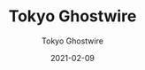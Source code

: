 ---
template: SingleProject
year: 2021 
title: Tokyo Ghostwire
subtitle: Tokyo Ghostwire
description: Lorem ipsum dolor sit amet, consectetur adipiscing elit. Quisque cursus justo sit amet sodales posuere. Duis at nulla rutrum, efficitur turpis sed, vestibulum magna. Nullam quis ultrices dolor. Nam semper faucibus feugiat.
subDescription: Lorem ipsum dolor sit amet, consectetur adipiscing elit. Quisque cursus justo sit amet sodales posuere. Duis at nulla rutrum, efficitur turpis sed, vestibulum magna. Nullam quis ultrices dolor. Nam semper faucibus feugiat.
hashtags: '#vfx #animation'
projectCategory: trailer
allProjectImageLarge: true
trailer: https://res.cloudinary.com/dhuii7xg2/video/upload/q_auto/v1614251742/projects/tokyo%20ghostwire/Ghostwire__Tokyo_Official_E3_Teaser_agifid.mp4
homePageFeaturedImage: https://res.cloudinary.com/dhuii7xg2/image/upload/c_scale,f_auto,q_auto,w_auto/v1614251747/projects/tokyo%20ghostwire/TOKYO_1.1.19_pbi5hs.png
homePageProjectImage:  https://res.cloudinary.com/dhuii7xg2/image/upload/c_scale,f_auto,q_auto,w_auto/v1614251747/projects/tokyo%20ghostwire/TOKYO_1.1.19_pbi5hs.png
allProjectImage: https://res.cloudinary.com/dhuii7xg2/image/upload/c_scale,f_auto,q_auto,w_auto/v1614251744/projects/tokyo%20ghostwire/TOKYO_1.1.21_mhxcag.png
featuredImage: >-
    https://res.cloudinary.com/dhuii7xg2/image/upload/c_scale,f_auto,q_auto,w_auto/v1614251747/projects/tokyo%20ghostwire/TOKYO_1.1.19_pbi5hs.png

isSliderImage: true
sliderImageOrder: 6
allProjectOrder: 6

team: 
  director: "Name Lastname"
  studio: Bethesda Softworks
  producer: Name Lastname
  artDirector: Name Lastname

meta:
  canonicalLink: ''
  description: test meta description
  noindex: false
  title: test meta title
isFeatured: true
date: '2021-02-09'
type: VR Experience
release: 01/2021
studio: Bethesda Softworks
gallery:
  - image: https://res.cloudinary.com/dhuii7xg2/image/upload/c_scale,f_auto,q_auto,w_auto/v1614254527/projects/tokyo%20ghostwire/TOKYO_1.1.20_i9r0wk.png
    alt: tokyo ghostwire
    title: "tokyo ghostwire"
process:
  - image: https://res.cloudinary.com/dhuii7xg2/image/upload/c_scale,f_auto,q_auto,w_auto/v1614254527/projects/tokyo%20ghostwire/TOKYO_1.1.20_i9r0wk.png
    alt: tokyo ghostwire
    title: "tokyo ghostwire"

---